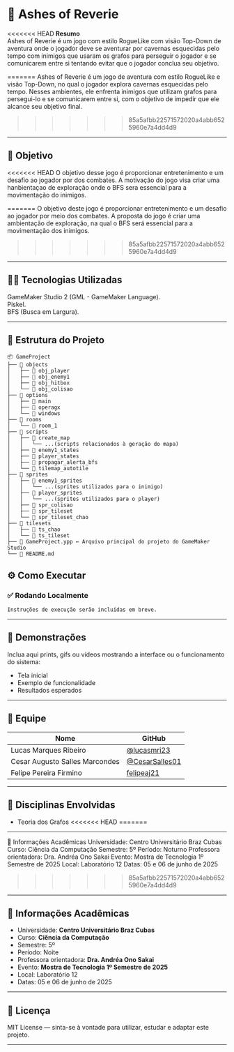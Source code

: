 # 🚀 Ashes of Reverie

<<<<<<< HEAD
**Resumo**  
Ashes of Reverie é um jogo com estilo RogueLike com visão Top-Down de aventura onde o jogador deve se aventurar por cavernas esquecidas pelo tempo com inimigos 
que usaram os grafos para perseguir o jogador e se comunicarem entre si tentando evitar que o jogador conclua seu objetivo.  

=======
Ashes of Reverie é um jogo de aventura com estilo RogueLike e visão Top-Down, no qual o jogador explora cavernas esquecidas pelo tempo. Nesses ambientes, ele enfrenta inimigos que utilizam grafos para persegui-lo e se comunicarem entre si, com o objetivo de impedir que ele alcance seu objetivo final. 
>>>>>>> 85a5afbb22571572020a4abb6525960e7a4dd4d9
---

## 🎯 Objetivo  

<<<<<<< HEAD
O objetivo desse jogo é proporcionar entretenimento e um desafio ao jogador por dos combates. A motivação do jogo visa criar uma hanbientaçao de exploração
onde o BFS sera essencial para a movimentação do inimigos.

=======
O objetivo deste jogo é proporcionar entretenimento e um desafio ao jogador por meio dos combates. A proposta do jogo é criar uma ambientação de exploração, na qual o BFS será essencial para a movimentação dos inimigos.
>>>>>>> 85a5afbb22571572020a4abb6525960e7a4dd4d9
---

## 👨‍💻 Tecnologias Utilizadas

GameMaker Studio 2 (GML - GameMaker Language).  
Piskel.  
BFS (Busca em Largura).

---

## 📁 Estrutura do Projeto
```text
📦 GameProject
├── 📁 objects
│   ├── 📁 obj_player
│   ├── 📁 obj_enemy1
│   ├── 📁 obj_hitbox
│   └── 📁 obj_colisao
├── 📁 options
│   ├── 📁 main
│   ├── 📁 operagx
│   └── 📁 windows
├── 📁 rooms
│   └── 📄 room_1
├── 📁 scripts
│   ├── 📁 create_map
│   │   └── ...(scripts relacionados à geração do mapa)
│   ├── 📄 enemy1_states
│   ├── 📄 player_states
│   ├── 📄 propagar_alerta_bfs
│   └── 📄 tilemap_autotile
├── 📁 sprites
│   ├── 📁 enemy1_sprites
│   │   └── ...(sprites utilizados para o inimigo)
│   ├── 📁 player_sprites
│   │   └── ...(sprites utilizados para o player)
│   ├── 📄 spr_colisao
│   ├── 📄 spr_tileset
│   └── 📄 spr_tileset_chao
├── 📁 tilesets
│   ├── 📄 ts_chao
│   └── 📄 ts_tileset
├── 📄 GameProject.ypp ← Arquivo principal do projeto do GameMaker Studio
└── 📄 README.md
```

## ⚙️ Como Executar

### ✅ Rodando Localmente

```
Instruções de execução serão incluídas em breve.
```

---

## 📸 Demonstrações

Inclua aqui prints, gifs ou vídeos mostrando a interface ou o funcionamento do sistema:

- Tela inicial
- Exemplo de funcionalidade
- Resultados esperados

---

## 👥 Equipe

| Nome | GitHub |
|------|--------|
| Lucas Marques Ribeiro | [@lucasmri23](https://github.com/lucasmri23) |
| Cesar Augusto Salles Marcondes | [@CesarSalles01](https://github.com/CesarSalles01) |
| Felipe Pereira Firmino | [felipeaj21](https://github.com/felipeaj21) |

---

## 🧠 Disciplinas Envolvidas

- Teoria dos Grafos
<<<<<<< HEAD
=======

---
🏫 Informações Acadêmicas
Universidade: Centro Universitário Braz Cubas
Curso: Ciência da Computação
Semestre: 5º
Período: Noturno
Professora orientadora: Dra. Andréa Ono Sakai
Evento: Mostra de Tecnologia 1º Semestre de 2025
Local: Laboratório 12
Datas: 05 e 06 de junho de 2025
>>>>>>> 85a5afbb22571572020a4abb6525960e7a4dd4d9

---

## 🏫 Informações Acadêmicas

- Universidade: **Centro Universitário Braz Cubas**
- Curso: **Ciência da Computação**
- Semestre: 5º
- Período: Noite
- Professora orientadora: **Dra. Andréa Ono Sakai**
- Evento: **Mostra de Tecnologia 1º Semestre de 2025**
- Local: Laboratório 12
- Datas: 05 e 06 de junho de 2025

---

## 📄 Licença

MIT License — sinta-se à vontade para utilizar, estudar e adaptar este projeto.

---
